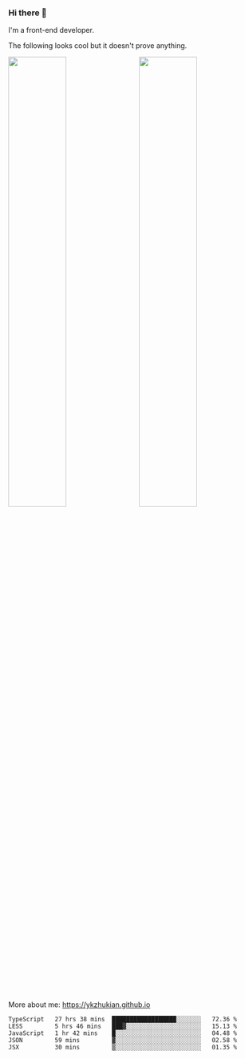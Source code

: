 ### Hi there 👋

I'm a front-end developer.

The following looks cool but it doesn't prove anything.

[<img align="right" width="48%" src="https://github-readme-stats.vercel.app/api?username=ykzhukian&show_icons=true&theme=dracula">](https://github.com/anuraghazra/github-readme-stats)

[<img width="48%" src="https://github-readme-stats.vercel.app/api/top-langs/?username=ykzhukian&layout=compact&theme=dracula">](https://github.com/anuraghazra/github-readme-stats)

More about me: 
https://ykzhukian.github.io

<!--START_SECTION:waka-->
```text
TypeScript   27 hrs 38 mins  ██████████████████░░░░░░░   72.36 % 
LESS         5 hrs 46 mins   ███▓░░░░░░░░░░░░░░░░░░░░░   15.13 % 
JavaScript   1 hr 42 mins    █░░░░░░░░░░░░░░░░░░░░░░░░   04.48 % 
JSON         59 mins         ▓░░░░░░░░░░░░░░░░░░░░░░░░   02.58 % 
JSX          30 mins         ▒░░░░░░░░░░░░░░░░░░░░░░░░   01.35 % 
```
<!--END_SECTION:waka-->

